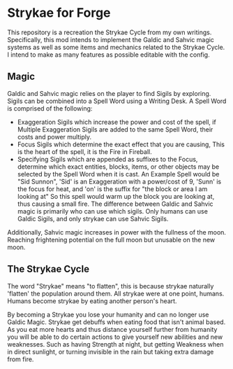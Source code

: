 # Strykae for Forge
This repository is a recreation the Strykae Cycle from my own writings. Specifically, this mod intends to implement the Galdic and Sahvic magic systems as well as some items and mechanics related to the Strykae Cycle.
I intend to make as many features as possible editable with the config.

## Magic
Galdic and Sahvic magic relies on the player to find Sigils by exploring. Sigils can be combined into a Spell Word using a Writing Desk.
A Spell Word is comprised of the following:
* Exaggeration Sigils which increase the power and cost of the spell, if Multiple Exaggeration Sigils are added to the same Spell Word, their costs and power multiply.
* Focus Sigils which determine the exact effect that you are causing, This is the heart of the spell, it is the Fire in Fireball.
* Specifying Sigils which are appended as suffixes to the Focus, determine which exact entities, blocks, items, or other objects may be selected by the Spell Word when it is cast.
An Example Spell would be "Sid Sunnon", 'Sid' is an Exaggeration with a power/cost of 9, 'Sunn' is the focus for heat, and 'on' is the suffix for "the block or area I am looking at" So this spell would warm up the block you are looking at, thus causing a small fire.
The difference between Galdic and Sahvic magic is primarily who can use which sigils.
Only humans can use Galdic Sigils, and only strykae can use Sahvic Sigils.

Additionally, Sahvic magic increases in power with the fullness of the moon. Reaching frightening potential on the full moon but unusable on the new moon.

## The Strykae Cycle
The word "Strykae" means "to flatten", this is because strykae naturally 'flatten' the population around them.
All strykae were at one point, humans. Humans become strykae by eating another person's heart.

By becoming a Strykae you lose your humanity and can no longer use Galdic Magic. Strykae get debuffs when eating food that isn't animal based.
As you eat more hearts and thus distance yourself further from humanity you will be able to do certain actions to give yourself new abilities and new weaknesses.
Such as having Strength at night, but getting Weakness when in direct sunlight, or turning invisible in the rain but taking extra damage from fire.
